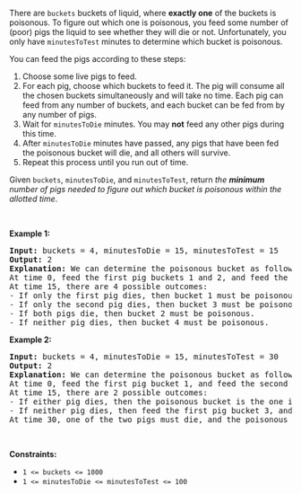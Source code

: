 <p>There are <code>buckets</code> buckets of liquid, where <strong>exactly one</strong> of the buckets is poisonous. To figure out which one is poisonous, you feed some number of (poor) pigs the liquid to see whether they will die or not. Unfortunately, you only have <code>minutesToTest</code> minutes to determine which bucket is poisonous.</p>

<p>You can feed the pigs according to these steps:</p>

<ol>
	<li>Choose some live pigs to feed.</li>
	<li>For each pig, choose which buckets to feed it. The pig will consume all the chosen buckets simultaneously and will take no time. Each pig can feed from any number of buckets, and each bucket can be fed from by any number of pigs.</li>
	<li>Wait for <code>minutesToDie</code> minutes. You may <strong>not</strong> feed any other pigs during this time.</li>
	<li>After <code>minutesToDie</code> minutes have passed, any pigs that have been fed the poisonous bucket will die, and all others will survive.</li>
	<li>Repeat this process until you run out of time.</li>
</ol>

<p>Given <code>buckets</code>, <code>minutesToDie</code>, and <code>minutesToTest</code>, return <em>the <strong>minimum</strong> number of pigs needed to figure out which bucket is poisonous within the allotted time</em>.</p>

<p>&nbsp;</p>
<p><strong class="example">Example 1:</strong></p>

<pre>
<strong>Input:</strong> buckets = 4, minutesToDie = 15, minutesToTest = 15
<strong>Output:</strong> 2
<strong>Explanation:</strong> We can determine the poisonous bucket as follows:
At time 0, feed the first pig buckets 1 and 2, and feed the second pig buckets 2 and 3.
At time 15, there are 4 possible outcomes:
- If only the first pig dies, then bucket 1 must be poisonous.
- If only the second pig dies, then bucket 3 must be poisonous.
- If both pigs die, then bucket 2 must be poisonous.
- If neither pig dies, then bucket 4 must be poisonous.
</pre>

<p><strong class="example">Example 2:</strong></p>

<pre>
<strong>Input:</strong> buckets = 4, minutesToDie = 15, minutesToTest = 30
<strong>Output:</strong> 2
<strong>Explanation:</strong> We can determine the poisonous bucket as follows:
At time 0, feed the first pig bucket 1, and feed the second pig bucket 2.
At time 15, there are 2 possible outcomes:
- If either pig dies, then the poisonous bucket is the one it was fed.
- If neither pig dies, then feed the first pig bucket 3, and feed the second pig bucket 4.
At time 30, one of the two pigs must die, and the poisonous bucket is the one it was fed.
</pre>

<p>&nbsp;</p>
<p><strong>Constraints:</strong></p>

<ul>
	<li><code>1 &lt;= buckets &lt;= 1000</code></li>
	<li><code>1 &lt;=&nbsp;minutesToDie &lt;=&nbsp;minutesToTest &lt;= 100</code></li>
</ul>
